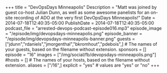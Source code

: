 +++
title = "DevOpsDays Minneapolis"
Description = "Matt was joined by guest co-host Julian Dunn, as well as some awesome panelists for an on-site recording of ADO at the very first DevOpsDays Minneapolis!"
Date = 2014-07-18T12:40:35-05:00
PublishDate = 2014-07-18T12:40:35-05:00
podcast_file = "arrested-devops-podcast-episode016.mp3"
episode_image = "/episode/img/devopsdays-minneapolis.png"
episode_banner = "/episode/img/devopsdays-minneapolis-banner.png"
guests = ["jdunn","rdaniels","jmorgenthal","bkromhout","pdebois",] # The names of your guests, based on the filename without extension.
sponsors = []
episode = "16"
images = ["/img/social/fb/devopsdays-minneapolis.png"]
#hosts = [] # The names of your hosts, based on the filename without extension.
aliases = ["/16",]
explicit = "yes" # values are "yes" or "no"
+++

